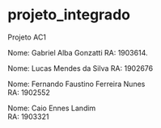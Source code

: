 # projeto_integrado
Projeto AC1

Nome: Gabriel Alba Gonzatti
RA: 1903614.

Nome: Lucas Mendes da Silva
RA: 1902676

Nome: Fernando Faustino Ferreira Nunes  
RA: 1902552

Nome: Caio Ennes Landim  
RA: 1903321
